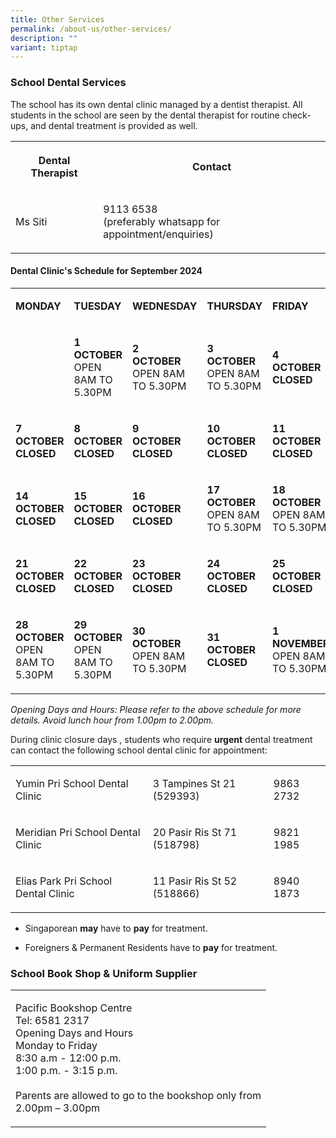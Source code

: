 ```yaml
---
title: Other Services
permalink: /about-us/other-services/
description: ""
variant: tiptap
---
```

<h3>School Dental Services</h3>
<p>The school has its own dental clinic managed by a dentist therapist. All
students in the school are seen by the dental therapist for routine check-ups,
and dental treatment is provided as well.</p>
<table style="minWidth: 50px">
<colgroup>
<col>
<col>
</colgroup>
<tbody>
<tr>
<th rowspan="1" colspan="1">
<p>Dental Therapist</p>
</th>
<th rowspan="1" colspan="1">
<p>Contact</p>
</th>
</tr>
<tr>
<td rowspan="1" colspan="1">
<p>Ms Siti</p>
</td>
<td rowspan="1" colspan="1">
<p>9113 6538
<br>(preferably whatsapp for appointment/enquiries)</p>
</td>
</tr>
</tbody>
</table>
<p></p>
<p></p>
<p></p>
<p></p>
<p></p>
<p></p>
<h4>Dental Clinic's Schedule for September 2024</h4>
<table style="minWidth: 125px">
<colgroup>
<col>
<col>
<col>
<col>
<col>
</colgroup>
<tbody>
<tr>
<td rowspan="1" colspan="1">
<p><strong>MONDAY</strong>
</p>
</td>
<td rowspan="1" colspan="1">
<p><strong>TUESDAY</strong>
</p>
</td>
<td rowspan="1" colspan="1">
<p><strong>WEDNESDAY</strong>
</p>
</td>
<td rowspan="1" colspan="1">
<p><strong>THURSDAY</strong>
</p>
</td>
<td rowspan="1" colspan="1">
<p><strong>FRIDAY</strong>
</p>
</td>
</tr>
<tr>
<td rowspan="1" colspan="1">
<p></p>
</td>
<td rowspan="1" colspan="1">
<p><strong>1 </strong>
<br><strong>OCTOBER<br></strong>OPEN 8AM TO 5.30PM</p>
</td>
<td rowspan="1" colspan="1">
<p><strong>2 </strong>
<br><strong>OCTOBER<br></strong>OPEN 8AM TO 5.30PM</p>
</td>
<td rowspan="1" colspan="1">
<p><strong>3 OCTOBER<br></strong>OPEN 8AM TO 5.30PM</p>
</td>
<td rowspan="1" colspan="1">
<p><strong>4 </strong>
<br><strong>OCTOBER<br>CLOSED</strong>
</p>
</td>
</tr>
<tr>
<td rowspan="1" colspan="1">
<p><strong>7 OCTOBER<br>CLOSED</strong>
</p>
</td>
<td rowspan="1" colspan="1">
<p><strong>8 OCTOBER<br>CLOSED</strong>
</p>
</td>
<td rowspan="1" colspan="1">
<p><strong>9 </strong>
<br><strong>OCTOBER<br>CLOSED</strong>
</p>
</td>
<td rowspan="1" colspan="1">
<p><strong>10 OCTOBER<br>CLOSED</strong>
</p>
</td>
<td rowspan="1" colspan="1">
<p><strong>11 OCTOBER<br>CLOSED</strong>
</p>
</td>
</tr>
<tr>
<td rowspan="1" colspan="1">
<p><strong>14 OCTOBER<br>CLOSED</strong>
</p>
</td>
<td rowspan="1" colspan="1">
<p><strong>15 OCTOBER<br>CLOSED</strong>
</p>
</td>
<td rowspan="1" colspan="1">
<p><strong>16</strong>
<br><strong>OCTOBER<br>CLOSED</strong>
</p>
</td>
<td rowspan="1" colspan="1">
<p><strong>17 OCTOBER<br></strong>OPEN 8AM TO 5.30PM</p>
</td>
<td rowspan="1" colspan="1">
<p><strong>18 OCTOBER<br></strong>OPEN 8AM TO 5.30PM</p>
</td>
</tr>
<tr>
<td rowspan="1" colspan="1">
<p><strong>21 OCTOBER<br>CLOSED</strong>
</p>
</td>
<td rowspan="1" colspan="1">
<p><strong>22 OCTOBER<br>CLOSED</strong>
</p>
</td>
<td rowspan="1" colspan="1">
<p><strong>23 </strong>
<br><strong>OCTOBER<br>CLOSED</strong>
</p>
</td>
<td rowspan="1" colspan="1">
<p><strong>24 OCTOBER<br>CLOSED</strong>
</p>
</td>
<td rowspan="1" colspan="1">
<p><strong>25 OCTOBER<br>CLOSED</strong>
</p>
</td>
</tr>
<tr>
<td rowspan="1" colspan="1">
<p><strong>28 OCTOBER<br></strong>OPEN 8AM TO 5.30PM</p>
</td>
<td rowspan="1" colspan="1">
<p><strong>29 OCTOBER<br></strong>OPEN 8AM TO 5.30PM</p>
</td>
<td rowspan="1" colspan="1">
<p><strong>30 </strong>
<br><strong>OCTOBER<br></strong>OPEN 8AM TO 5.30PM</p>
</td>
<td rowspan="1" colspan="1">
<p><strong>31 OCTOBER<br>CLOSED</strong>
</p>
</td>
<td rowspan="1" colspan="1">
<p><strong>1 NOVEMBER<br></strong>OPEN 8AM TO 5.30PM</p>
</td>
</tr>
</tbody>
</table>
<p><em>Opening Days and Hours: Please refer to the above schedule for more details. Avoid lunch hour from 1.00pm to 2.00pm.</em>
</p>
<p>During clinic closure days , students who require&nbsp;<strong>urgent</strong>&nbsp;dental
treatment can contact the following school dental clinic for appointment:</p>
<table style="minWidth: 75px">
<colgroup>
<col>
<col>
<col>
</colgroup>
<tbody>
<tr>
<td rowspan="1" colspan="1">
<p>Yumin Pri School Dental Clinic</p>
</td>
<td rowspan="1" colspan="1">
<p>3 Tampines St 21 (529393)</p>
</td>
<td rowspan="1" colspan="1">
<p>9863 2732</p>
</td>
</tr>
<tr>
<td rowspan="1" colspan="1">
<p>Meridian Pri School Dental Clinic</p>
</td>
<td rowspan="1" colspan="1">
<p>20 Pasir Ris St 71 (518798)</p>
</td>
<td rowspan="1" colspan="1">
<p>9821 1985</p>
</td>
</tr>
<tr>
<td rowspan="1" colspan="1">
<p>Elias Park Pri School Dental Clinic</p>
</td>
<td rowspan="1" colspan="1">
<p>11 Pasir Ris St 52 (518866)</p>
</td>
<td rowspan="1" colspan="1">
<p>8940 1873</p>
</td>
</tr>
</tbody>
</table>
<ul data-tight="true" class="tight">
<li>
<p>Singaporean <strong>may</strong> have to <strong>pay</strong> for treatment.</p>
</li>
<li>
<p>Foreigners &amp; Permanent Residents have to <strong>pay</strong> for treatment.</p>
</li>
</ul>
<h3>School Book Shop &amp; Uniform Supplier</h3>
<table style="minWidth: 25px">
<colgroup>
<col>
</colgroup>
<tbody>
<tr>
<td rowspan="1" colspan="1">
<p>Pacific Bookshop Centre
<br>Tel: 6581 2317
<br>Opening Days and Hours
<br>Monday to Friday
<br>8:30 a.m - 12:00 p.m.
<br>1:00 p.m. - 3:15 p.m.
<br>
<br>Parents are allowed to go to the bookshop only from
<br>2.00pm – 3.00pm</p>
</td>
</tr>
</tbody>
</table>
<p></p>